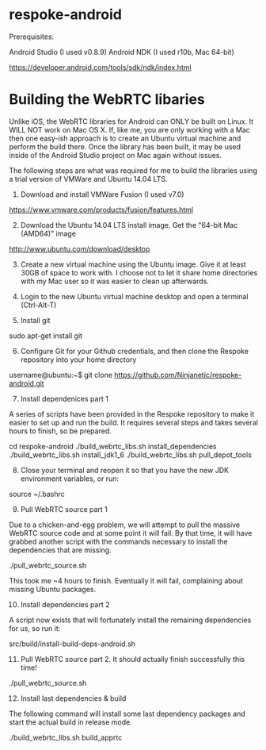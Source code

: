 respoke-android
===============

Prerequisites:

Android Studio (I used v0.8.9)
Android NDK (I used r10b, Mac 64-bit)

https://developer.android.com/tools/sdk/ndk/index.html




Building the WebRTC libaries
============================

Unlike iOS, the WebRTC libraries for Android can ONLY be built on Linux. It WILL NOT work on Mac OS X. If, like me, you are only working with a Mac then one easy-ish approach is to create an Ubuntu virtual machine and perform the build there. Once the library has been built, it may be used inside of the Android Studio project on Mac again without issues.

The following steps are what was required for me to build the libraries using a trial version of VMWare and Ubuntu 14.04 LTS.

1) Download and install VMWare Fusion (I used v7.0)

https://www.vmware.com/products/fusion/features.html


2) Download the Ubuntu 14.04 LTS install image. Get the "64-bit Mac (AMD64)" image

http://www.ubuntu.com/download/desktop


3) Create a new virtual machine using the Ubuntu image. Give it at least 30GB of space to work with. I choose not to let it share home directories with my Mac user so it was easier to clean up afterwards.


4) Login to the new Ubuntu virtual machine desktop and open a terminal (Ctrl-Alt-T)


5) Install git

sudo apt-get install git


6) Configure Git for your Github credentials, and then clone the Respoke repository into your home directory

username@ubuntu:~$  git clone https://github.com/Ninjanetic/respoke-android.git


7) Install dependenices part 1

A series of scripts have been provided in the Respoke repository to make it easier to set up and run the build. It requires several steps and takes several hours to finish, so be prepared.

cd respoke-android
./build_webrtc_libs.sh install_dependencies
./build_webrtc_libs.sh install_jdk1_6
./build_webrtc_libs.sh pull_depot_tools


8) Close your terminal and reopen it so that you have the new JDK environment variables, or run:

source ~/.bashrc


9) Pull WebRTC source part 1

Due to a chicken-and-egg problem, we will attempt to pull the massive WebRTC source code and at some point it will fail. By that time, it will have grabbed another script with the commands necessary to install the dependencies that are missing.

./pull_webrtc_source.sh

This took me ~4 hours to finish. Eventually it will fail, complaining about missing Ubuntu packages.


10) Install dependencies part 2

A script now exists that will fortunately install the remaining dependencies for us, so run it:

src/build/install-build-deps-android.sh


11) Pull WebRTC source part 2. It should actually finish successfully this time!

./pull_webrtc_source.sh


12) Install last dependencies & build

The following command will install some last dependency packages and start the actual build in release mode. 

./build_webrtc_libs.sh build_apprtc

